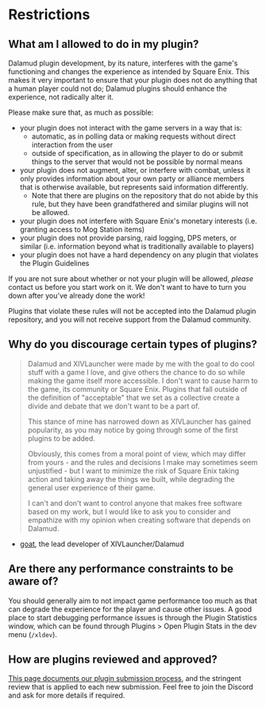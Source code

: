 # Restrictions

## What am I allowed to do in my plugin?

Dalamud plugin development, by its nature, interferes with the game's
functioning and changes the experience as intended by Square Enix. This makes it
very important to ensure that your plugin does not do anything that a human
player could not do; Dalamud plugins should enhance the experience, not
radically alter it.

Please make sure that, as much as possible:

- your plugin does not interact with the game servers in a way that is:
  - automatic, as in polling data or making requests without direct interaction
    from the user
  - outside of specification, as in allowing the player to do or submit things to
    the server that would not be possible by normal means
- your plugin does not augment, alter, or interfere with combat, unless it only
  provides information about your own party or alliance members that is
  otherwise available, but represents said information differently.
  - Note that there are plugins on the repository that do not abide by this
    rule, but they have been grandfathered and similar plugins will not be
    allowed.
- your plugin does not interfere with Square Enix's monetary interests (i.e.
  granting access to Mog Station items)
- your plugin does not provide parsing, raid logging, DPS meters, or similar
  (i.e. information beyond what is traditionally available to players)
- your plugin does not have a hard dependency on any plugin that violates the
  Plugin Guidelines

If you are not sure about whether or not your plugin will be allowed, _please_
contact us before you start work on it. We don't want to have to turn you down
after you've already done the work!

Plugins that violate these rules will not be accepted into the Dalamud plugin
repository, and you will not receive support from the Dalamud community.

## Why do you discourage certain types of plugins?

> Dalamud and XIVLauncher were made by me with the goal to do cool stuff with a
> game I love, and give others the chance to do so while making the game itself
> more accessible. I don't want to cause harm to the game, its community or
> Square Enix. Plugins that fall outside of the definition of "acceptable" that
> we set as a collective create a divide and debate that we don't want to be a
> part of.
>
> This stance of mine has narrowed down as XIVLauncher has gained popularity, as
> you may notice by going through some of the first plugins to be added.
>
> Obviously, this comes from a moral point of view, which may differ from
> yours - and the rules and decisions I make may sometimes seem unjustified -
> but I want to minimize the risk of Square Enix taking action and taking away
> the things we built, while degrading the general user experience of their
> game.
>
> I can't and don't want to control anyone that makes free software based on my
> work, but I would like to ask you to consider and empathize with my opinion
> when creating software that depends on Dalamud.

- [goat](https://github.com/goaaats), the lead developer of XIVLauncher/Dalamud

## Are there any performance constraints to be aware of?

You should generally aim to not impact game performance too much as that can
degrade the experience for the player and cause other issues. A good place to
start debugging performance issues is through the Plugin Statistics window,
which can be found through Plugins > Open Plugin Stats in the dev menu
(`/xldev`).

## How are plugins reviewed and approved?

[This page documents our plugin submission process](plugin-submission), and the
stringent review that is applied to each new submission. Feel free to join the
Discord and ask for more details if required.
